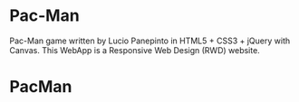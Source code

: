 # Pac-Man
Pac-Man game written by Lucio Panepinto in HTML5 + CSS3 + jQuery with Canvas. This WebApp is a Responsive Web Design (RWD) website.
# PacMan
